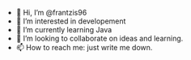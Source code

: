 - 👋 Hi, I’m @frantzis96
- 👀 I’m interested in developement
- 🌱 I’m currently learning Java
- 💞️ I’m looking to collaborate on ideas and learning. 
- 📫 How to reach me: just write me down. 

<!---
frantzis96/frantzis96 is a ✨ special ✨ repository because its `README.md` (this file) appears on your GitHub profile.
You can click the Preview link to take a look at your changes.
--->
